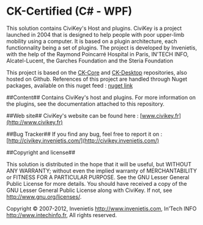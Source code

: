 CK-Certified (C# - WPF)
==========
This solution contains CiviKey's Host and plugins.
CiviKey is a project launched in 2004 that is designed to help people with poor upper-limb mobility using a computer.
It is based on a plugin architecture, each functionnality being a set of plugins.
The project is developed by Invenietis, with the help of the Raymond Poincarré Hospital in Paris, IN'TECH INFO, Alcatel-Lucent, the Garches Foundation and the Steria Foundation

This project is based on the [CK-Core](https://github.com/Invenietis/ck-core) and [CK-Desktop](https://github.com/Invenietis/ck-desktop) repositories, also hosted on Github.
References of this project are handled through Nuget packages, available on this nuget feed : [nuget link](https://get-package.net/CiviKey/JGHRN6ACE2MXNXGRMMMTYXFXUJYRWXGRHDNLWCJD24NVXZGE2ZRXY79C5JFC3DAC4J4WHUYXCMMMXHS5MZRCNMW3YCKX2N9FUJBTSCGVFC9VWSSFNGGZ3YDV7J9Q67QF6GRYN2SEUD9Q3DJF4Z6V29FXF8TVY3SVV8UZ2JJR7G6BHJDER2HC6BSXTMFT38DV7Z6LY6GXYC6XS/api/v2)

##Content##
Contains CiviKey's host and plugins.
For more information on the plugins, see the documentation attached to this repository.

##Web site##
CiviKey's website can be found here : [www.civikey.fr](http://www.civikey.fr)

##Bug Tracker##
If you find any bug, feel free to report it on : [http://civikey.invenietis.com/](http://civikey.invenietis.com/)

##Copyright and license##

This solution is distributed in the hope that it will be useful, 
but WITHOUT ANY WARRANTY; without even the implied warranty of
MERCHANTABILITY or FITNESS FOR A PARTICULAR PURPOSE.  See the 
GNU Lesser General Public License for more details. 
You should have received a copy of the GNU Lesser General Public License 
along with CiviKey.  If not, see <http://www.gnu.org/licenses/>. 
 
Copyright © 2007-2012,
    Invenietis <http://www.invenietis.com>,
    In’Tech INFO <http://www.intechinfo.fr>,
All rights reserved.